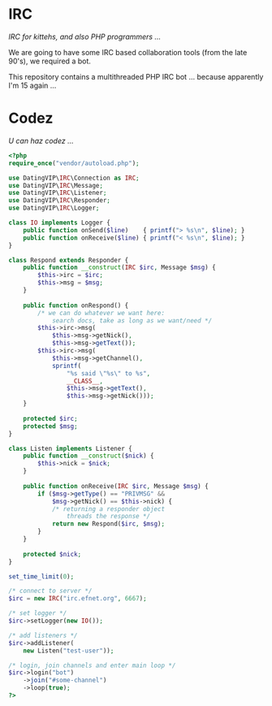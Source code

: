 IRC
===
*IRC for kittehs, and also PHP programmers ...*

We are going to have some IRC based collaboration tools (from the late 90's), we required a bot.

This repository contains a multithreaded PHP IRC bot ... because apparently I'm 15 again ...

Codez
=====
*U can haz codez ...*

```php
<?php
require_once("vendor/autoload.php");

use DatingVIP\IRC\Connection as IRC;
use DatingVIP\IRC\Message;
use DatingVIP\IRC\Listener;
use DatingVIP\IRC\Responder;
use DatingVIP\IRC\Logger;

class IO implements Logger {
	public function onSend($line)    { printf("> %s\n", $line); }
	public function onReceive($line) { printf("< %s\n", $line); }
}

class Respond extends Responder {
	public function __construct(IRC $irc, Message $msg) {
		$this->irc = $irc;
		$this->msg = $msg;
	}
	
	public function onRespond() {
		/* we can do whatever we want here: 
			search docs, take as long as we want/need */
		$this->irc->msg(
			$this->msg->getNick(),
			$this->msg->getText());
		$this->irc->msg(
			$this->msg->getChannel(),
			sprintf(
				"%s said \"%s\" to %s",
				__CLASS__,
				$this->msg->getText(),
				$this->msg->getNick()));
	}
	
	protected $irc;
	protected $msg;
}

class Listen implements Listener {
	public function __construct($nick) {
		$this->nick = $nick;
	}
	
	public function onReceive(IRC $irc, Message $msg) {
		if ($msg->getType() == "PRIVMSG" &&
			$msg->getNick() == $this->nick) {
			/* returning a responder object 
				threads the response */
			return new Respond($irc, $msg);
		}
	}
	
	protected $nick;
}

set_time_limit(0);

/* connect to server */
$irc = new IRC("irc.efnet.org", 6667);

/* set logger */
$irc->setLogger(new IO());

/* add listeners */
$irc->addListener(
	new Listen("test-user"));

/* login, join channels and enter main loop */
$irc->login("bot")
	->join("#some-channel")
	->loop(true);
?>
```
